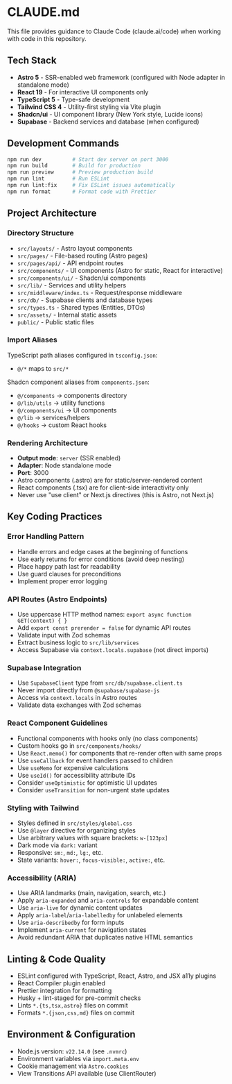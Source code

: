 # CLAUDE.md

This file provides guidance to Claude Code (claude.ai/code) when working with code in this repository.

## Tech Stack

- **Astro 5** - SSR-enabled web framework (configured with Node adapter in standalone mode)
- **React 19** - For interactive UI components only
- **TypeScript 5** - Type-safe development
- **Tailwind CSS 4** - Utility-first styling via Vite plugin
- **Shadcn/ui** - UI component library (New York style, Lucide icons)
- **Supabase** - Backend services and database (when configured)

## Development Commands

```bash
npm run dev          # Start dev server on port 3000
npm run build        # Build for production
npm run preview      # Preview production build
npm run lint         # Run ESLint
npm run lint:fix     # Fix ESLint issues automatically
npm run format       # Format code with Prettier
```

## Project Architecture

### Directory Structure

- `src/layouts/` - Astro layout components
- `src/pages/` - File-based routing (Astro pages)
- `src/pages/api/` - API endpoint routes
- `src/components/` - UI components (Astro for static, React for interactive)
- `src/components/ui/` - Shadcn/ui components
- `src/lib/` - Services and utility helpers
- `src/middleware/index.ts` - Request/response middleware
- `src/db/` - Supabase clients and database types
- `src/types.ts` - Shared types (Entities, DTOs)
- `src/assets/` - Internal static assets
- `public/` - Public static files

### Import Aliases

TypeScript path aliases configured in `tsconfig.json`:
- `@/*` maps to `src/*`

Shadcn component aliases from `components.json`:
- `@/components` → components directory
- `@/lib/utils` → utility functions
- `@/components/ui` → UI components
- `@/lib` → services/helpers
- `@/hooks` → custom React hooks

### Rendering Architecture

- **Output mode**: `server` (SSR enabled)
- **Adapter**: Node standalone mode
- **Port**: 3000
- Astro components (.astro) are for static/server-rendered content
- React components (.tsx) are for client-side interactivity only
- Never use "use client" or Next.js directives (this is Astro, not Next.js)

## Key Coding Practices

### Error Handling Pattern

- Handle errors and edge cases at the beginning of functions
- Use early returns for error conditions (avoid deep nesting)
- Place happy path last for readability
- Use guard clauses for preconditions
- Implement proper error logging

### API Routes (Astro Endpoints)

- Use uppercase HTTP method names: `export async function GET(context) { }`
- Add `export const prerender = false` for dynamic API routes
- Validate input with Zod schemas
- Extract business logic to `src/lib/services`
- Access Supabase via `context.locals.supabase` (not direct imports)

### Supabase Integration

- Use `SupabaseClient` type from `src/db/supabase.client.ts`
- Never import directly from `@supabase/supabase-js`
- Access via `context.locals` in Astro routes
- Validate data exchanges with Zod schemas

### React Component Guidelines

- Functional components with hooks only (no class components)
- Custom hooks go in `src/components/hooks/`
- Use `React.memo()` for components that re-render often with same props
- Use `useCallback` for event handlers passed to children
- Use `useMemo` for expensive calculations
- Use `useId()` for accessibility attribute IDs
- Consider `useOptimistic` for optimistic UI updates
- Consider `useTransition` for non-urgent state updates

### Styling with Tailwind

- Styles defined in `src/styles/global.css`
- Use `@layer` directive for organizing styles
- Use arbitrary values with square brackets: `w-[123px]`
- Dark mode via `dark:` variant
- Responsive: `sm:`, `md:`, `lg:`, etc.
- State variants: `hover:`, `focus-visible:`, `active:`, etc.

### Accessibility (ARIA)

- Use ARIA landmarks (main, navigation, search, etc.)
- Apply `aria-expanded` and `aria-controls` for expandable content
- Use `aria-live` for dynamic content updates
- Apply `aria-label`/`aria-labelledby` for unlabeled elements
- Use `aria-describedby` for form inputs
- Implement `aria-current` for navigation states
- Avoid redundant ARIA that duplicates native HTML semantics

## Linting & Code Quality

- ESLint configured with TypeScript, React, Astro, and JSX a11y plugins
- React Compiler plugin enabled
- Prettier integration for formatting
- Husky + lint-staged for pre-commit checks
- Lints `*.{ts,tsx,astro}` files on commit
- Formats `*.{json,css,md}` files on commit

## Environment & Configuration

- Node.js version: `v22.14.0` (see `.nvmrc`)
- Environment variables via `import.meta.env`
- Cookie management via `Astro.cookies`
- View Transitions API available (use ClientRouter)
